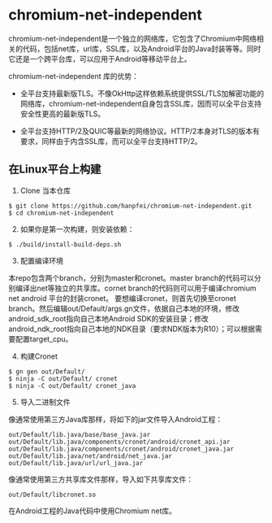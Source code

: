 # chromium-net-independent

chromium-net-independent是一个独立的网络库，它包含了Chromium中网络相关的代码，包括net库，url库，SSL库，以及Android平台的Java封装等等。同时它还是一个跨平台库，可以应用于Android等移动平台上。

chromium-net-independent 库的优势：
 * 全平台支持最新版TLS。不像OkHttp这样依赖系统提供SSL/TLS加解密功能的网络库，chromium-net-independent自身包含SSL库，因而可以全平台支持安全性更高的最新版TLS。

* 全平台支持HTTP/2及QUIC等最新的网络协议。HTTP/2本身对TLS的版本有要求，同样由于内含SSL库，而可以全平台支持HTTP/2。

## 在Linux平台上构建

1. Clone 当本仓库
```
$ git clone https://github.com/hanpfei/chromium-net-independent.git
$ cd chromium-net-independent
```

2. 如果你是第一次构建，则安装依赖：
```
$ ./build/install-build-deps.sh
```

3. 配置编译环境

本repo包含两个branch，分别为master和cronet。master branch的代码可以分别编译出net等独立的共享库。cornet branch的代码则可以用于编译chromium net android 平台的封装cronet。
要想编译cronet，则首先切换至cronet branch。然后编辑out/Default/args.gn文件，依据自己本地的环境，修改android_sdk_root指向自己本地Android SDK的安装目录；修改android_ndk_root指向自己本地的NDK目录（要求NDK版本为R10）；可以根据需要配置target_cpu。

4. 构建Cronet

```
$ gn gen out/Default/
$ ninja -C out/Default/ cronet
$ ninja -C out/Default/ cronet_java
```
5. 导入二进制文件

像通常使用第三方Java库那样，将如下的jar文件导入Android工程：
```
out/Default/lib.java/base/base_java.jar
out/Default/lib.java/components/cronet/android/cronet_api.jar
out/Default/lib.java/components/cronet/android/cronet_java.jar
out/Default/lib.java/net/android/net_java.jar
out/Default/lib.java/url/url_java.jar
```
像通常使用第三方共享库文件那样，导入如下共享库文件：
```
out/Default/libcronet.so
```

在Android工程的Java代码中使用Chromium net库。
